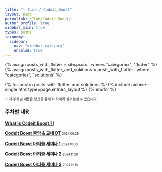 ```yaml
---
title: "✨ Club / Codeit_Boost"
layout: post
permalink: /Club/Codeit_Boost/
author_profile: true
sidebar_main: true
types: posts
taxonomy:
  sidebar:
    nav: "sidebar-category"
    enabled: true
---
```


{% assign posts_with_flutter = site.posts | where: "categories", "flutter" %}
{% assign posts_with_flutter_and_solutions = posts_with_flutter | where: "categories", "solutions" %}

{% for post in posts_with_flutter_and_solutions %}
  {% include archive-single.html type=page.entries_layout %}
{% endfor %}


<span style="font-size:80%">✨ 각 주차별 내용은 링크를 통해 더 자세히 살펴보실 수 있습니다.</span><br>  


### 주차별 내용

**[What is Codeit Boost ?!](/Club/Club-details/What)**  


**[Codeit Boost 중앙 & 교내 OT](/Club/Club-details/OT)**
<span style="font-size:70%">2024.09.29</span><br>  

**[Codeit Boost 아티클 세미나 1](/Club/Club-details/article1)**
<span style="font-size:70%">2024.10.30</span><br>  

**[Codeit Boost 아티클 세미나 2](/Club/Club-details/article2)**
<span style="font-size:70%">2024.11.20</span><br>  

**[Codeit Boost 아티클 세미나 3](/Club/Club-details/article3)**
<span style="font-size:70%">2024.12.18</span><br>  




<br/>
